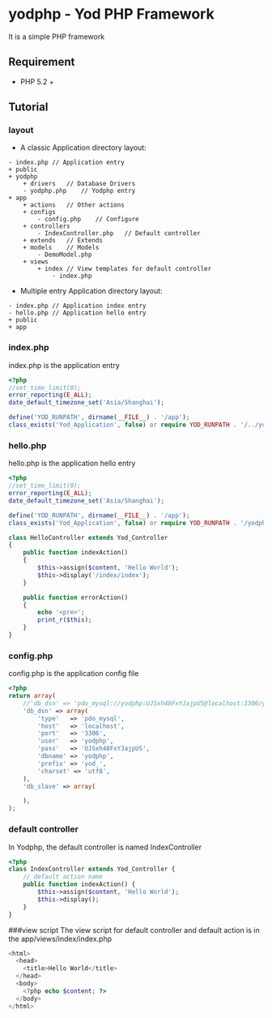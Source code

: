 # yodphp - Yod PHP Framework

It is a simple PHP framework

## Requirement
- PHP 5.2 +

## Tutorial

### layout
- A classic Application directory layout:

```
- index.php	// Application entry
+ public
+ yodphp
	+ drivers	// Database Drivers
	- yodphp.php	// Yodphp entry
+ app
	+ actions	// Other actions
	+ configs
		- config.php	// Configure 
	+ controllers
		- IndexController.php	// Default controller
	+ extends	// Extends
	+ models	// Models
		- DemoModel.php
	+ views
		+ index	// View templates for default controller
			- index.php

```

- Multiple entry Application directory layout:

```
- index.php	// Application index entry
- hello.php	// Application hello entry
+ public
+ app

```

### index.php
index.php is the application entry

```php
<?php
//set_time_limit(0);
error_reporting(E_ALL);
date_default_timezone_set('Asia/Shanghai');

define('YOD_RUNPATH', dirname(__FILE__) . '/app');
class_exists('Yod_Application', false) or require YOD_RUNPATH . '/../yodphp/yodphp.php';

```

### hello.php
hello.php is the application hello entry

```php
<?php
//set_time_limit(0);
error_reporting(E_ALL);
date_default_timezone_set('Asia/Shanghai');

define('YOD_RUNPATH', dirname(__FILE__) . '/app');
class_exists('Yod_Application', false) or require YOD_RUNPATH . '/yodphp.php';

class HelloController extends Yod_Controller
{
	public function indexAction()
	{
		$this->assign($content, 'Hello World');
		$this->display('/index/index');
	}

	public function errorAction()
	{
		echo '<pre>';
		print_r($this);
	}
}

```

### config.php
config.php is the application config file

```php
<?php
return array(
	//'db_dsn' => 'pdo_mysql://yodphp:UJSxh48FxYJajpUS@localhost:3306/yodphp#yod_/uft8',
	'db_dsn' => array(
		'type'   => 'pdo_mysql',
		'host'   => 'localhost',
		'port'   => '3306',
		'user'   => 'yodphp',
		'pass'   => 'UJSxh48FxYJajpUS',
		'dbname' => 'yodphp',
		'prefix' => 'yod_',
		'charset' => 'utf8',
	),
	'db_slave' => array(

	),
);

```

### default controller
In Yodphp, the default controller is named IndexController

```php
<?php
class IndexController extends Yod_Controller {
	// default action name
	public function indexAction() {
		$this->assign($content, 'Hello World');
		$this->display();
	}
}

```

###view script
The view script for default controller and default action is in the app/views/index/index.php

```php
<html>
  <head>
    <title>Hello World</title>
  </head>
  <body>
    <?php echo $content; ?>
  </body>
</html>
```
